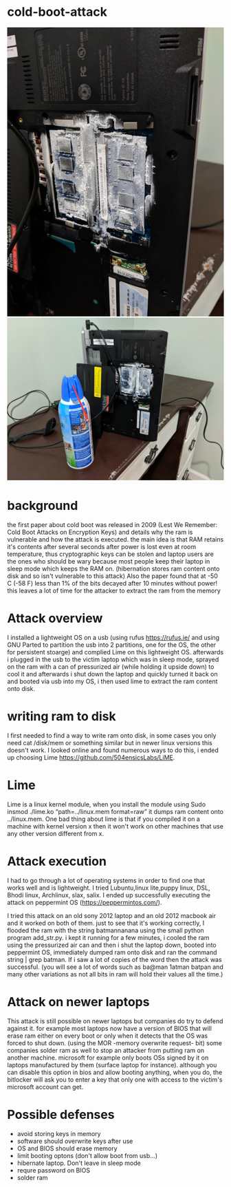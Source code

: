 # cold-boot-attack

![alt text](https://raw.githubusercontent.com/TamerMograbi/cold-boot-attack/master/cold_ram.jpg)
![alt text](https://raw.githubusercontent.com/TamerMograbi/cold-boot-attack/master/cold_ram_can.jpg)

# background
the first paper about cold boot was released in 2009 (Lest We Remember: Cold Boot Attacks on Encryption Keys) 
and details why the ram is vulnerable
and how the attack is executed. the main idea is that RAM retains it's contents after several
seconds after power is lost even at room temperature, thus cryptographic keys can be stolen and
laptop users are the ones who should be wary because most people keep their laptop
in sleep mode which keeps the RAM on. (hibernation stores ram content onto disk and so isn't vulnerable
to this attack)
Also the paper found that at -50 C (-58 F) less than 1% of the bits decayed after 10 minutes without power! this leaves
a lot of time for the attacker to extract the ram from the memory

# Attack overview
I installed a lightweight OS on a usb (using rufus https://rufus.ie/ and using GNU Parted to partition the usb into 2 partitions, one for the OS, the other for persistent stoarge) and complied Lime on this lightweight OS.
afterwards i plugged in the usb to the victim laptop which was in sleep mode,
sprayed on the ram with a can of pressurized air (while holding it upside down) to cool it
and afterwards i shut down the laptop and quickly turned it back on and booted via usb
into my OS, i then used lime to extract the ram content onto disk.

# writing ram to disk
I first needed to find a way to write ram onto disk, in some cases you only need cat /disk/mem
or something similar but in newer linux versions this doesn't work. I looked online and found numerous ways
to do this, i ended up choosing Lime https://github.com/504ensicsLabs/LiME.

# Lime
Lime is a linux kernel module, when you install the module using Sudo insmod ./lime.ko “path=../linux.mem format=raw”
it dumps ram content onto ../linux.mem. One bad thing about lime is that if you
compiled it on a machine with kernel version x then it won't work on other machines
that use any other version different from x.

# Attack execution
I had to go through a lot of operating systems in order to find one that works well and is lightweight.
I tried Lubuntu,linux lite,puppy linux, DSL, Bhodi linux, Archlinux, slax, salix.
I ended up successfully executing the attack on peppermint OS (https://peppermintos.com/).

I tried this attack on an old sony 2012 laptop and an old 2012 macbook air and it worked on
both of them. just to see that it's working correctly, I flooded the ram with the string batmannanana
using the small python program add_str.py. i kept it running for a few minutes, i cooled the ram using the pressurized air can and then i shut the laptop down,
booted into peppermint OS, immediately dumped ram onto disk and ran the command string <ram dump file> | grep batman.
If i saw a lot of copies of the word then the attack was successful. (you will see a lot of words such as ba@man 1atman batpan
and many other variations as not all bits in ram will hold their values all the time.)
 
# Attack on newer laptops
This attack is still possible on newer laptops but companies do try to defend against it. for example most laptops now have a version of BIOS that will erase ram either on every boot or only when it detects that the OS was forced to shut down. (using the MOR -memory overwrite request- bit) some companies solder ram as well to stop an attacker from putting ram on another machine. microsoft for example only boots OSs signed by it on laptops manufactured by them (surface laptop for instance). although you can disable this option in bios and allow booting anything, when you do, the bitlocker will ask you to enter a key that only one with access to the victim's microsoft account can get.

# Possible defenses
* avoid storing keys in memory
* software should overwrite keys after use
* OS and BIOS should erase memory
* limit booting optons (don't allow boot from usb...)
* hibernate laptop. Don't leave in sleep mode
* requre password on BIOS
* solder ram

